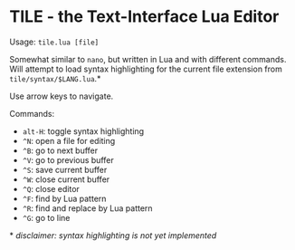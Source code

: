 # TILE - the Text-Interface Lua Editor

Usage: `tile.lua [file]`

Somewhat similar to `nano`, but written in Lua and with different commands.  Will attempt to load syntax highlighting for the current file extension from `tile/syntax/$LANG.lua`.\*

Use arrow keys to navigate.

Commands:

 - `alt-H`: toggle syntax highlighting
 - `^N`: open a file for editing
 - `^B`: go to next buffer
 - `^V`: go to previous buffer
 - `^S`: save current buffer
 - `^W`: close current buffer
 - `^Q`: close editor
 - `^F`: find by Lua pattern
 - `^R`: find and replace by Lua pattern
 - `^G`: go to line

\* *disclaimer: syntax highlighting is not yet implemented*
